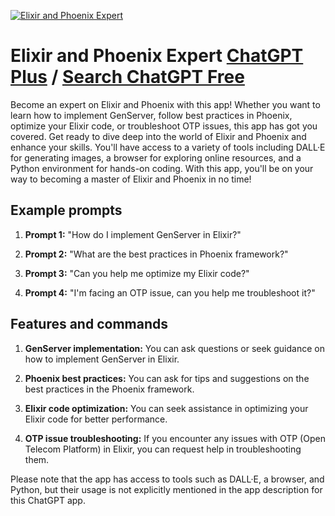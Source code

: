 
[![Elixir and Phoenix Expert](https://files.oaiusercontent.com/file-7toWe7esbr9I34zvmgJDJMxh?se=2123-10-16T21%3A37%3A07Z&sp=r&sv=2021-08-06&sr=b&rscc=max-age%3D31536000%2C%20immutable&rscd=attachment%3B%20filename%3Da7ee1345-26a2-4bdb-a44c-ae0b9a9d003e.png&sig=cCTSqeL682JA%2BDMsTCvqCxFPiOBRWHMoy%2BOnh37DuWk%3D)](https://chat.openai.com/g/g-yCmf5OOFf-elixir-and-phoenix-expert)

# Elixir and Phoenix Expert [ChatGPT Plus](https://chat.openai.com/g/g-yCmf5OOFf-elixir-and-phoenix-expert) / [Search ChatGPT Free](https://gptcall.net/index.html#/?search=Elixir%20and%20Phoenix%20Expert)

Become an expert on Elixir and Phoenix with this app! Whether you want to learn how to implement GenServer, follow best practices in Phoenix, optimize your Elixir code, or troubleshoot OTP issues, this app has got you covered. Get ready to dive deep into the world of Elixir and Phoenix and enhance your skills. You'll have access to a variety of tools including DALL·E for generating images, a browser for exploring online resources, and a Python environment for hands-on coding. With this app, you'll be on your way to becoming a master of Elixir and Phoenix in no time!

## Example prompts

1. **Prompt 1:** "How do I implement GenServer in Elixir?"

2. **Prompt 2:** "What are the best practices in Phoenix framework?"

3. **Prompt 3:** "Can you help me optimize my Elixir code?"

4. **Prompt 4:** "I'm facing an OTP issue, can you help me troubleshoot it?"

## Features and commands

1. **GenServer implementation:** You can ask questions or seek guidance on how to implement GenServer in Elixir.

2. **Phoenix best practices:** You can ask for tips and suggestions on the best practices in the Phoenix framework.

3. **Elixir code optimization:** You can seek assistance in optimizing your Elixir code for better performance.

4. **OTP issue troubleshooting:** If you encounter any issues with OTP (Open Telecom Platform) in Elixir, you can request help in troubleshooting them.

Please note that the app has access to tools such as DALL·E, a browser, and Python, but their usage is not explicitly mentioned in the app description for this ChatGPT app.


